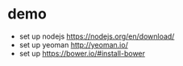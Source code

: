 # demo
- set up nodejs https://nodejs.org/en/download/
- set up yeoman http://yeoman.io/
- set up https://bower.io/#install-bower
